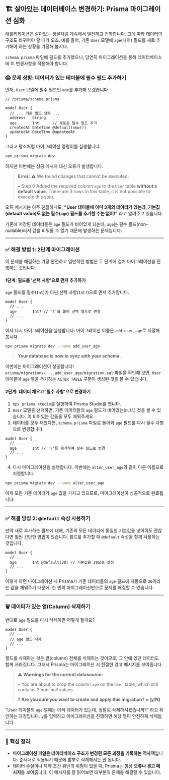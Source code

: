 ## 🏗️ 살아있는 데이터베이스 변경하기: Prisma 마이그레이션 심화

애플리케이션은 살아있는 생물처럼 계속해서 발전하고 진화합니다. 그에 따라 데이터의 구조도 바뀌어야 할 때가 오죠. 예를 들어, 기존 `User` 모델에 `age`(나이) 필드를 새로 추가해야 하는 상황을 가정해 봅시다.

`schema.prisma` 파일에 필드를 추가했으니, 당연히 마이그레이션을 통해 데이터베이스에 이 변경사항을 적용해야 합니다.

### 😱 문제 상황: 데이터가 있는 테이블에 필수 필드 추가하기

먼저, `User` 모델에 필수 필드인 `age`를 추가해 보겠습니다.

```prisma
// /prisma/schema.prisma

model User {
  // ... 기존 필드 생략 ...
  address   String
  age       Int      // 새로운 필수 필드 추가
  createdAt DateTime @default(now())
  updatedAt DateTime @updatedAt
}
```

그리고 평소처럼 마이그레이션 명령어를 실행합니다.

```bash
npx prisma migrate dev
```

하지만 이번에는 성공 메시지 대신 오류가 발생합니다.

> **Error:**
> ⚠️ We found changes that cannot be executed:
>
> • Step 0 Added the required column `age` to the `User` table **without a default value.** There are 3 rows in this table, it is not possible to execute this step.

오류 메시지는 아주 친절하게도, **"User 테이블에 이미 3개의 데이터가 있는데, 기본값(default value)도 없는 필수(`age`) 필드를 추가할 수는 없어\!"** 라고 알려주고 있습니다.

기존에 저장된 데이터들은 `age` 필드가 비어있게 되는데, `age`는 필수 필드(non-nullable)라서 값을 비워둘 수 없기 때문에 발생하는 문제입니다.

---

### ✅ 해결 방법 1: 2단계 마이그레이션

이 문제를 해결하는 가장 안전하고 일반적인 방법은 두 단계에 걸쳐 마이그레이션을 진행하는 것입니다.

#### **1단계: 필드를 '선택 사항'으로 먼저 추가하기**

`age` 필드를 필수(`Int`)가 아닌 선택 사항(`Int?`)으로 먼저 추가합니다.

```prisma
model User {
  // ...
  age       Int? // '?'를 붙여 선택 필드로 변경
  // ...
}
```

이제 다시 마이그레이션을 실행합니다. 마이그레이션 이름은 `add_user_age`로 지정해 봅시다.

```bash
npx prisma migrate dev --name add_user_age
```

> **Your database is now in sync with your schema.**

이번에는 마이그레이션이 성공합니다\! `prisma/migrations/..._add_user_age/migration.sql` 파일을 확인해 보면, `User` 테이블에 `age` 열을 추가하는 `ALTER TABLE` 구문이 생성된 것을 볼 수 있습니다.

#### **2단계: 데이터 채우고 '필수 사항'으로 변경하기**

1.  `npx prisma studio`를 실행하여 Prisma Studio를 엽니다.
2.  `User` 모델을 선택하면, 기존 데이터들의 `age` 필드가 비어있는(`null`) 것을 볼 수 있습니다. 이 비어있는 값들을 모두 채워주세요.
3.  데이터를 모두 채웠다면, `schema.prisma` 파일로 돌아와 `age` 필드를 다시 필수 사항으로 변경합니다.

<!-- end list -->

```prisma
model User {
  // ...
  age       Int // '?'를 제거하여 필수 필드로 변경
  // ...
}
```

4.  다시 마이그레이션을 실행합니다. 이번에는 `alter_user_age`와 같이 다른 이름으로 지정합니다.

<!-- end list -->

```bash
npx prisma migrate dev --name alter_user_age
```

이제 모든 기존 데이터가 `age` 값을 가지고 있으므로, 마이그레이션이 성공적으로 완료됩니다.

---

### ✅ 해결 방법 2: `@default` 속성 사용하기

만약 새로 추가하는 필드에 대해, 기존의 모든 데이터에 동일한 기본값을 넣어줘도 괜찮다면 훨씬 간단한 방법이 있습니다. 필드를 추가할 때 `@default` 속성을 함께 사용하는 것입니다.

```prisma
model User {
  // ...
  age       Int @default(20) // 기본값을 20으로 설정
  // ...
}
```

이렇게 하면 마이그레이션 시 Prisma가 기존 데이터들의 `age` 필드에 자동으로 `20`이라는 값을 채워주기 때문에, 한 번의 마이그레이션만으로 문제를 해결할 수 있습니다.

---

### 🗑️ 데이터가 있는 열(Column) 삭제하기

반대로 `age` 필드를 다시 삭제하면 어떻게 될까요?

```prisma
model User {
  // ...
  // age 필드 삭제
  // ...
}
```

필드를 삭제하는 것은 열(column) 전체를 삭제하는 것이므로, 그 안에 있던 데이터도 함께 사라집니다. 그래서 Prisma는 마이그레이션 시 친절한 경고 메시지를 보여줍니다.

> **⚠️ Warnings for the current datasource:**
>
> • You are about to drop the column `age` on the `User` table, which still contains 3 non-null values.
>
> **? Are you sure you want to create and apply this migration? » (y/N)**

"User 테이블의 `age` 열에는 아직 데이터가 있는데, 정말로 삭제하시겠습니까?" 라고 확인하는 과정입니다. `y`를 입력하고 마이그레이션을 진행하면 해당 열이 안전하게 삭제됩니다.

---

### 📝 핵심 정리

- **마이그레이션 파일은 데이터베이스 구조가 변경된 모든 과정을 기록하는 역사책**입니다. 순서대로 적용되기 때문에 함부로 삭제해서는 안 됩니다.
- 데이터 손실이나 제약 조건 위반의 위험이 있을 때, Prisma는 항상 **오류나 경고 메시지**를 보여줍니다. 이 메시지를 잘 읽어보면 대부분의 문제를 해결할 수 있습니다.
